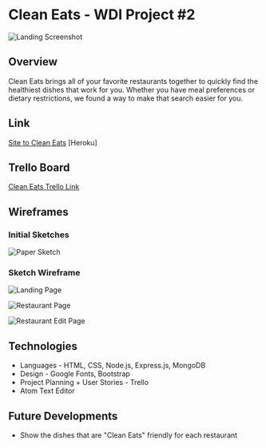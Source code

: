 # Clean Eats - WDI Project #2

![Landing Screenshot](https://github.com/aylinmarie/project-2/blob/master/public/images/Landing%20Page.png?raw=true)

## Overview
Clean Eats brings all of your favorite restaurants together to quickly find the healthiest dishes that work for you. Whether you have meal preferences or dietary restrictions, we found a way to make that search easier for you. 

## Link
[Site to Clean Eats](https://radiant-beyond-88759.herokuapp.com/) [Heroku]

## Trello Board
[Clean Eats Trello Link](https://trello.com/b/0UynbnE6/project-2)

## Wireframes
### Initial Sketches
![Paper Sketch](# "paper sketch")

### Sketch Wireframe
![Landing Page](# "Landing page")

![Restaurant Page](# "Restaurant page")

![Restaurant Edit Page](# "Restaurant Edit page")

## Technologies 
* Languages - HTML, CSS, Node.js, Express.js, MongoDB
* Design - Google Fonts, Bootstrap
* Project Planning + User Stories - Trello
* Atom Text Editor

## Future Developments

* Show the dishes that are "Clean Eats" friendly for each restaurant
